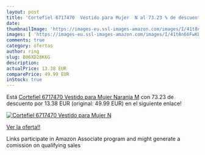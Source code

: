 ```yaml
---
layout: post
title: 'Cortefiel 6717470  Vestido para Mujer  N al 73.23 % de descuento'
date: 
thumbnailImage: 'https://images-eu.ssl-images-amazon.com/images/I/41t8n66FwKL._SL200_.jpg'
images: [ 'https://images-eu.ssl-images-amazon.com/images/I/41t8n66FwKL._SL200_.jpg' ]
comments: true
category: ofertas
author: ring
slug: B06XD28K6G
description:
actualPrice: 13.38 EUR
comparePrice: 49.99 EUR
inStock: true
---
```


Está [Cortefiel 6717470  Vestido para Mujer  Naranja  M](https://www.amazon.es/dp/B06XD28K6G/?tag=tolees-21) con 73.23 de descuento por 13.38 EUR (original: 49.99 EUR) en el siguiente enlace!

[![Cortefiel 6717470  Vestido para Mujer  N](https://images-eu.ssl-images-amazon.com/images/I/41t8n66FwKL._SL200_.jpg)](https://www.amazon.es/dp/B06XD28K6G/?tag=tolees-21)

[Ver la oferta!!](https://www.amazon.es/dp/B06XD28K6G/?tag=tolees-21)

Links participate in Amazon Associate program and might generate a comission on qualifying sales


